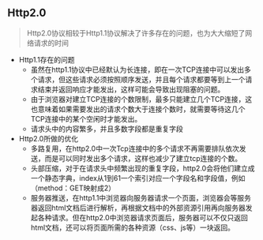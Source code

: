 ## Http2.0
> Http2.0协议相较于Http1.1协议解决了许多存在的问题，也为大大缩短了网络请求的时间
* Http1.1存在的问题
	* 虽然在http1.1协议中已经默认为长连接，即在一次TCP连接中可以发出多个请求，但这些请求必须按照顺序发送，并且每个请求都要等到上一个请求结束并返回响应才能发出，这样可能会导致出现阻塞的问题。
	* 由于浏览器对建立TCP连接的个数限制，最多只能建立几个TCP连接，这也意味着如果需要发出的请求个数大于连接个数时，就需要等待这几个TCP连接中的某个空闲时才能发出。
	* 请求头中的内容繁多，并且多数字段都是重复字段
* Http2.0所做的优化
	* 多路复用，在http2.0中一次Tcp连接中的多个请求不再需要排队依次发送，而是可以同时发出多个请求，这样也减少了建立tcp连接的个数。
	* 头部压缩，对于在请求头中频繁出现的重复字段，http2.0会将他们建立成一个静态字典，index从1到61一个索引对应一个字段名和字段值，例如（method：GET映射成2）
	* 服务器推送，在http1.1中浏览器向服务器请求一个页面，浏览器会等服务器返回html文档后进行解析，再根据文档中的外部资源引用再向服务器发起各种请求。但在http2.0中浏览器请求页面后，服务器可以不仅只返回html文档，还可以将页面所需的各种资源（css、js等）一块返回。